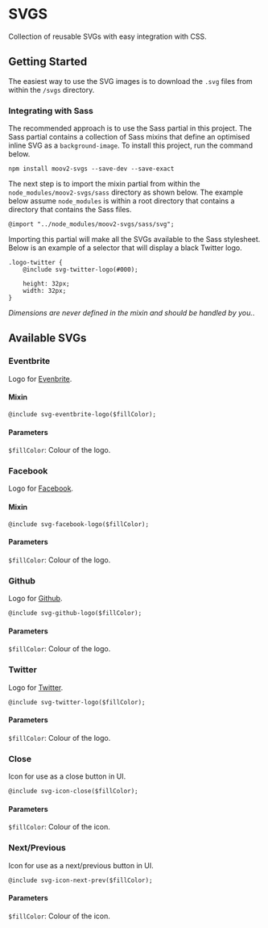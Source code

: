 # SVGS

Collection of reusable SVGs with easy integration with CSS.

## Getting Started

The easiest way to use the SVG images is to download the `.svg` files from within the `/svgs` directory.

### Integrating with Sass

The recommended approach is to use the Sass partial in this project. The Sass partial contains a collection of Sass mixins that define an optimised inline SVG as a `background-image`. To install this project, run the command below.

	npm install moov2-svgs --save-dev --save-exact

The next step is to import the mixin partial from within the `node_modules/moov2-svgs/sass` directory as shown below. The example below assume `node_modules` is within a root directory that contains a directory that contains the Sass files.

	@import "../node_modules/moov2-svgs/sass/svg";

Importing this partial will make all the SVGs available to the Sass stylesheet. Below is an example of a selector that will display a black Twitter logo.

	.logo-twitter {
		@include svg-twitter-logo(#000);

		height: 32px;
		width: 32px;
	}

*Dimensions are never defined in the mixin and should be handled by you.*.

## Available SVGs

### Eventbrite

Logo for [Evenbrite](https://www.eventbrite.co.uk/).

#### Mixin

	@include svg-eventbrite-logo($fillColor);

#### Parameters

`$fillColor`: Colour of the logo.

### Facebook

Logo for [Facebook](https://facebook.com).

#### Mixin

	@include svg-facebook-logo($fillColor);

#### Parameters

`$fillColor`: Colour of the logo.

### Github

Logo for [Github](https://github.com/).

	@include svg-github-logo($fillColor);

#### Parameters

`$fillColor`: Colour of the logo.

### Twitter

Logo for [Twitter](https://twitter.com/).

	@include svg-twitter-logo($fillColor);

#### Parameters

`$fillColor`: Colour of the logo.

### Close

Icon for use as a close button in UI.

	@include svg-icon-close($fillColor);

#### Parameters

`$fillColor`: Colour of the icon.

### Next/Previous

Icon for use as a next/previous button in UI.

	@include svg-icon-next-prev($fillColor);

#### Parameters

`$fillColor`: Colour of the icon.

